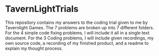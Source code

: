 # TavernLightTrials

This repository contains my answers to the coding trial given to me by Tavernlight Games. 
The 7 problems are broken up into 7 different folders.
For the 4 simple code fixing problems, I will include it all in a single text document.
For the 3 Coding problems, I will include given recordings, my own source code, a recording of my finished product, and a readme to explain my thought process.
